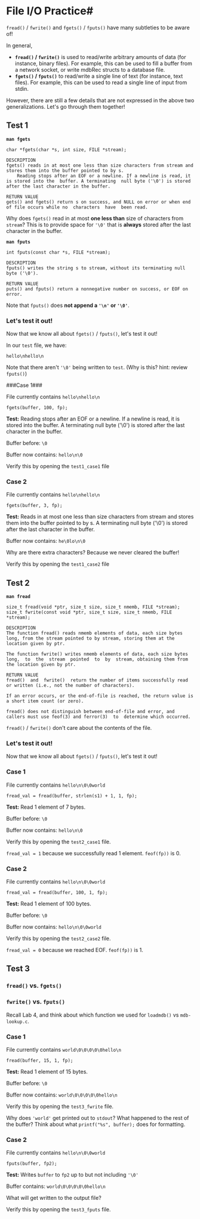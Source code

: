 # File I/O Practice#

`fread()` / `fwrite()` and `fgets()` / `fputs()` have many subtleties to be aware of!

In general, 
- **`fread()` / `fwrite()`** is used to read/write arbitrary  amounts of data (for instance, binary files).  For example, this can be used to fill a buffer from a network socket, or write mdbRec structs to a database file.
- **`fgets()` / `fputs()`** to read/write a single line of text (for instance, text files).  For example, this can be used to read a single line of input from stdin.

However, there are still a few details that are not expressed in the above two generalizations. Let's go through them together!

## Test 1 ##

**`man fgets`**

`char *fgets(char *s, int size, FILE *stream);`

```
DESCRIPTION
fgets() reads in at most one less than size characters from stream and stores them into the buffer pointed to by s.
    Reading stops after an EOF or a newline. If a newline is read, it is stored into the  buffer. A terminating  null byte ('\0') is stored after the last character in the buffer.

RETURN VALUE
gets() and fgets() return s on success, and NULL on error or when end of file occurs while no  characters  have  been read.
```

Why does `fgets()` read in at most **one less than** size of characters from `stream`?
This is to provide space for `'\0'` that is **always** stored after the last character in the buffer.

**`man fputs`**

`int fputs(const char *s, FILE *stream);`

```
DESCRIPTION
fputs() writes the string s to stream, without its terminating null byte ('\0').

RETURN VALUE
puts() and fputs() return a nonnegative number on success, or EOF on error.
```

Note that `fputs()` does **not append a `'\n'` or `'\0'`**.

### Let's test it out! ###

Now that we know all about `fgets()` / `fputs()`, let's test it out!

In our `test` file, we have:

`hello\nhello\n`

Note that there aren't `'\0'` being written to `test`. (Why is this? hint: review `fputs()`)

###Case 1###

File currently contains `hello\nhello\n`

`fgets(buffer, 100, fp);`

**Test:** Reading stops after an EOF or a newline. If a newline is read, it is stored into the  buffer. A terminating  null byte ('\0') is stored after the last character in the buffer.

Buffer before:
    `\0`

Buffer now contains:
    `hello\n\0`

Verify this by opening the `test1_case1` file

### Case 2 ###

File currently contains `hello\nhello\n`

`fgets(buffer, 3, fp);`

**Test:** Reads in at most one less than size characters from stream and stores them into the buffer pointed to by s. A terminating  null byte ('\0') is stored after the last character in the buffer.

Buffer now contains:
    `he\0lo\n\0`

Why are there extra characters? Because we never cleared the buffer!

Verify this by opening the `test1_case2` file

## Test 2 ##

**`man fread`**

`size_t fread(void *ptr, size_t size, size_t nmemb, FILE *stream);`
`size_t fwrite(const void *ptr, size_t size, size_t nmemb, FILE *stream);`

```
DESCRIPTION
The function fread() reads nmemb elements of data, each size bytes long, from the stream pointed to by stream, storing them at the location given by ptr.

The function fwrite() writes nmemb elements of data, each size bytes long,  to  the  stream  pointed  to  by  stream, obtaining them from the location given by ptr.

RETURN VALUE
fread()  and  fwrite()  return the number of items successfully read or written (i.e., not the number of characters).

If an error occurs, or the end-of-file is reached, the return value is a short item count (or zero).

fread() does not distinguish between end-of-file and error, and callers must use feof(3) and ferror(3)  to  determine which occurred.
```

`fread()` / `fwrite()` don't care about the contents of the file.
### Let's test it out! ###

Now that we know all about `fgets()` / `fputs()`, let's test it out!

### Case 1 ###

File currently contains `hello\n\0\0world`

`fread_val = fread(buffer, strlen(s1) + 1, 1, fp); `

**Test:** Read 1 element of 7 bytes.

Buffer before:
    `\0`

Buffer now contains:
    `hello\n\0`

Verify this by opening the `test2_case1` file.

`fread_val = 1` because we successfully read 1 element.
`feof(fp))` is 0.

### Case 2 ###

File currently contains `hello\n\0\0world`

`fread_val = fread(buffer, 100, 1, fp);`

**Test:** Read 1 element of 100 bytes.

Buffer before:
    `\0`

Buffer now contains:
    `hello\n\0\0world`

Verify this by opening the `test2_case2` file.

`fread_val = 0` because we reached EOF.
`feof(fp))` is 1.

## Test 3 ##

### `fread()` vs. `fgets()` ### 
### `fwrite()` vs. `fputs()` ###

Recall Lab 4, and think about which function we used for `loadmdb()` vs `mdb-lookup.c`.

### Case 1 ###

File currently contains `world\0\0\0\0\0hello\n`

`fread(buffer, 15, 1, fp);`

**Test:** Read 1 element of 15 bytes.

Buffer before:
    `\0`

Buffer now contains:
    `world\0\0\0\0\0hello\n`

Verify this by opening the `test3_fwrite` file.

Why does `'world'` get printed out to `stdout`? What happened to the rest of the buffer? Think about what `printf("%s", buffer);` does for formatting.

### Case 2 ###

File currently contains `hello\n\0\0world`

`fputs(buffer, fp2);`

**Test:** Writes `buffer` to `fp2` up to but not including `'\0'`

Buffer contains:
    `world\0\0\0\0\0hello\n`

What will get written to the output file?

Verify this by opening the `test3_fputs` file.

